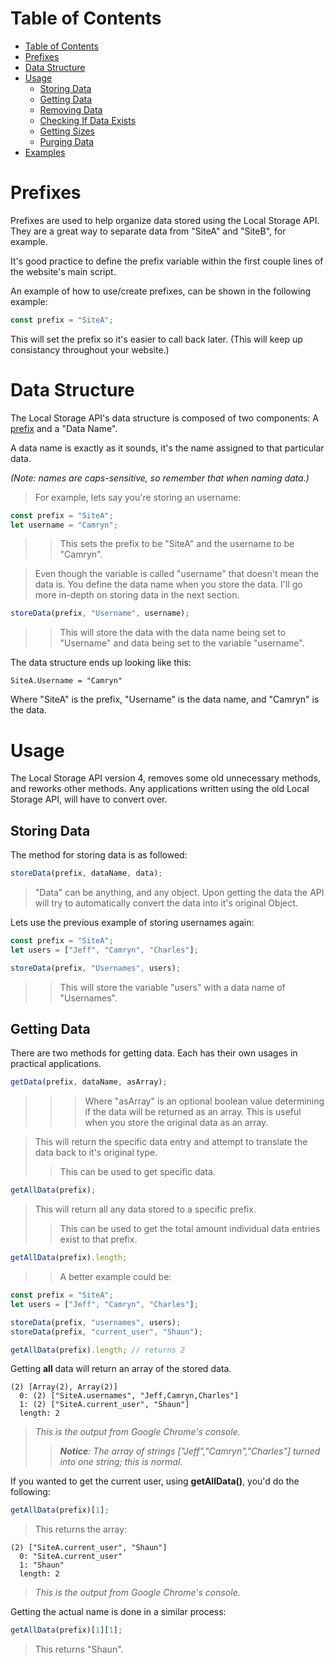 Table of Contents
=================
   * [Table of Contents](#table-of-contents)
   * [Prefixes](#prefixes)
   * [Data Structure](#data-structure)
   * [Usage](#usage)
      * [Storing Data](#storing-data)
      * [Getting Data](#getting-data)
      * [Removing Data](#removing-data)
      * [Checking If Data Exists](#checking-if-data-exists)
      * [Getting Sizes](#getting-sizes)
      * [Purging Data](#purging-data)
   * [Examples](#examples)

Prefixes
========
Prefixes are used to help organize data stored using the Local Storage API. They are a great way to separate data from "SiteA" and "SiteB", for example.

It's good practice to define the prefix variable within the first couple lines of the website's main script.

An example of how to use/create prefixes, can be shown in the following example:

```javascript
const prefix = "SiteA";
```
This will set the prefix so it's easier to call back later. (This will keep up consistancy throughout your website.)

Data Structure
==============
The Local Storage API's data structure is composed of two components: A [prefix](#prefixes) and a "Data Name".

A data name is exactly as it sounds, it's the name assigned to that particular data.

*(Note: names are caps-sensitive, so remember that when naming data.)*
>For example, lets say you're storing an username:
```javascript
const prefix = "SiteA";
let username = "Camryn";
```
>> This sets the prefix to be "SiteA" and the username to be "Camryn".

> Even though the variable is called "username" that doesn't mean the data is. You define the data name when you store the data.
> I'll go more in-depth on storing data in the next section.
```javascript
storeData(prefix, "Username", username);
```
>> This will store the data with the data name being set to "Username" and data being set to the variable "username".

The data structure ends up looking like this:
```
SiteA.Username = "Camryn"
```
Where "SiteA" is the prefix, "Username" is the data name, and "Camryn" is the data.

Usage
=====
The Local Storage API version 4, removes some old unnecessary methods, and reworks other methods. Any applications written using the old Local Storage API, will have to convert over. 

Storing Data
------------
The method for storing data is as followed:
```javascript
storeData(prefix, dataName, data);
```
> "Data" can be anything, and any object. Upon getting the data the API will try to automatically convert the data into it's original Object.

Lets use the previous example of storing usernames again:

```javascript
const prefix = "SiteA";
let users = ["Jeff", "Camryn", "Charles"];

storeData(prefix, "Usernames", users);
```
>> This will store the variable "users" with a data name of "Usernames".

Getting Data
------------
There are two methods for getting data. Each has their own usages in practical applications.

```javascript
getData(prefix, dataName, asArray);
```
>>> Where "asArray" is an optional boolean value determining if the data will be returned as an array.
>>> This is useful when you store the original data as an array.

> This will return the specific data entry and attempt to translate the data back to it's original type.
>> This can be used to get specific data.

```javascript
getAllData(prefix);
```

> This will return all any data stored to a specific prefix.
>> This can be used to get the total amount individual data entries exist to that prefix.

```javascript
getAllData(prefix).length;
```

>> A better example could be:

```javascript
const prefix = "SiteA";
let users = ["Jeff", "Camryn", "Charles"];

storeData(prefix, "usernames", users);
storeData(prefix, "current_user", "Shaun");

getAllData(prefix).length; // returns 2
```

Getting **all** data will return an array of the stored data.
```
(2) [Array(2), Array(2)]
  0: (2) ["SiteA.usernames", "Jeff,Camryn,Charles"]
  1: (2) ["SiteA.current_user", "Shaun"]
  length: 2
```
> _This is the output from Google Chrome's console._
>> _**Notice**: The array of strings ["Jeff","Camryn","Charles"] turned into one string; this is normal._

If you wanted to get the current user, using **getAllData()**, you'd do the following:
```javascript
getAllData(prefix)[1];
```
> This returns the array:
```
(2) ["SiteA.current_user", "Shaun"]
  0: "SiteA.current_user"
  1: "Shaun"
  length: 2
```
> _This is the output from Google Chrome's console._

Getting the actual name is done in a similar process:
```javascript
getAllData(prefix)[1][1];
```
> This returns "Shaun".
